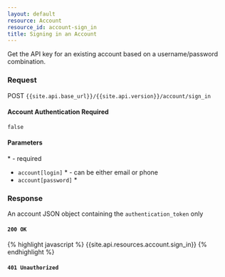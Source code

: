 ```yaml
---
layout: default
resource: Account
resource_id: account-sign_in
title: Signing in an Account
---
```

Get the API key for an existing account based on a username/password combination.

### Request

<span class="method">POST</span> `{{site.api.base_url}}/{{site.api.version}}/account/sign_in`

#### Account Authentication Required

`false`

#### Parameters

<span class="required">*</span> - required

* `account[login]`<span class="required"> *</span> - can be either email or phone
* `account[password]`<span class="required"> *</span>

### Response

An account JSON object containing the `authentication_token` only

#### `200 OK`

{% highlight javascript %}
{{site.api.resources.account.sign_in}}
{% endhighlight %}

#### `401 Unauthorized`

